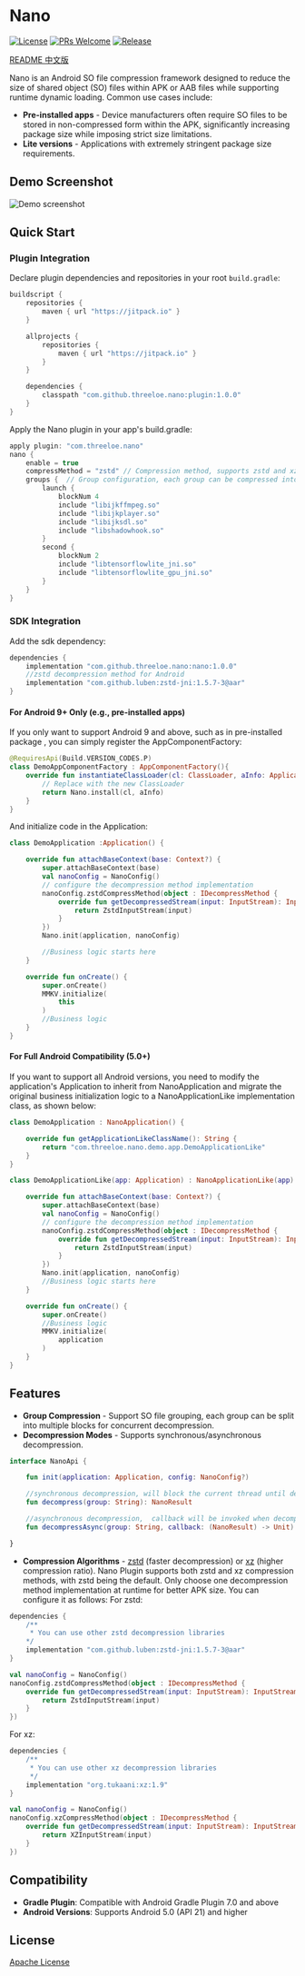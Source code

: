 # Nano
[![License](https://img.shields.io/badge/License-Apache%202.0-blue.svg)](https://www.apache.org/licenses/LICENSE-2.0) [![PRs Welcome](https://img.shields.io/badge/PRs-welcome-brightgreen.svg)](https://github.com/threeloe/nano/pulls) [![Release](https://jitpack.io/v/threeloe/nano.svg)](https://jitpack.io/#threeloe/nano)

[README 中文版](./README.zh-CN.md)

Nano is an Android SO file compression framework designed to reduce the size of shared object (SO) files within APK or AAB files while supporting runtime dynamic loading. Common use cases include:
* **Pre-installed apps** - Device manufacturers often require SO files to be stored in non-compressed form within the APK, significantly increasing package size while imposing strict size limitations.
* **Lite versions** - Applications with extremely stringent package size requirements.

## Demo Screenshot
![Demo screenshot](./assets/images/demo_apk.png)

## Quick Start
### Plugin Integration
Declare plugin dependencies and repositories in your root `build.gradle`:
```groovy
buildscript {
    repositories {
        maven { url "https://jitpack.io" }
    }

    allprojects {
        repositories {
            maven { url "https://jitpack.io" }
        }
    }

    dependencies {
        classpath "com.github.threeloe.nano:plugin:1.0.0"
    }
}
```
Apply the Nano plugin in your app's build.gradle:
```groovy
apply plugin: "com.threeloe.nano"
nano {
    enable = true
    compressMethod = "zstd" // Compression method, supports zstd and xz
    groups {  // Group configuration, each group can be compressed into multiple file blocks
        launch {
            blockNum 4  
            include "libijkffmpeg.so"
            include "libijkplayer.so"
            include "libijksdl.so"
            include "libshadowhook.so"
        }
        second {
            blockNum 2
            include "libtensorflowlite_jni.so"
            include "libtensorflowlite_gpu_jni.so"
        }
    }
}
```
### SDK Integration
Add the sdk dependency:
```groovy
dependencies {
    implementation "com.github.threeloe.nano:nano:1.0.0"
    //zstd decompression method for Android
    implementation "com.github.luben:zstd-jni:1.5.7-3@aar"
}
```
#### For Android 9+ Only (e.g., pre-installed apps)
If you only want to support Android 9 and above, such as in pre-installed package , you can simply register the AppComponentFactory:
```kotlin
@RequiresApi(Build.VERSION_CODES.P)
class DemoAppComponentFactory : AppComponentFactory(){
    override fun instantiateClassLoader(cl: ClassLoader, aInfo: ApplicationInfo): ClassLoader {
        // Replace with the new ClassLoader
        return Nano.install(cl, aInfo)
    }
}
```
And initialize code in the Application:
``` kotlin
class DemoApplication :Application() {

    override fun attachBaseContext(base: Context?) {
        super.attachBaseContext(base)
        val nanoConfig = NanoConfig()
        // configure the decompression method implementation
        nanoConfig.zstdCompressMethod(object : IDecompressMethod {
            override fun getDecompressedStream(input: InputStream): InputStream {
                return ZstdInputStream(input)
            }
        })
        Nano.init(application, nanoConfig)

        //Business logic starts here
    }

    override fun onCreate() {
        super.onCreate()
        MMKV.initialize(
            this
        )
        //Business logic
    }
}
```
#### For Full Android Compatibility (5.0+)
If you want to support all Android versions, you need to modify the application's Application to inherit from NanoApplication and migrate the original business initialization logic to a NanoApplicationLike implementation class, as shown below: 
``` kotlin
class DemoApplication : NanoApplication() {

    override fun getApplicationLikeClassName(): String {
        return "com.threeloe.nano.demo.app.DemoApplicationLike"
    } 
}

class DemoApplicationLike(app: Application) : NanoApplicationLike(app) {

    override fun attachBaseContext(base: Context?) {
        super.attachBaseContext(base)
        val nanoConfig = NanoConfig()
        // configure the decompression method implementation
        nanoConfig.zstdCompressMethod(object : IDecompressMethod {
            override fun getDecompressedStream(input: InputStream): InputStream {
                return ZstdInputStream(input)
            }
        })
        Nano.init(application, nanoConfig)
        //Business logic starts here
    }

    override fun onCreate() {
        super.onCreate()
        //Business logic 
        MMKV.initialize(
            application
        )
    }
}
```

## Features
* **Group Compression** - Support SO file grouping, each group can be split into multiple blocks for concurrent decompression.
* **Decompression Modes** - Supports synchronous/asynchronous decompression.
```kotlin
interface NanoApi {

    fun init(application: Application, config: NanoConfig?)

    //synchronous decompression, will block the current thread until decompression is complete
    fun decompress(group: String): NanoResult

    //asynchronous decompression,  callback will be invoked when decompression is complete
    fun decompressAsync(group: String, callback: (NanoResult) -> Unit)

}
```
* **Compression Algorithms** - [zstd](https://github.com/facebook/zstd) (faster decompression) or [xz](https://github.com/tukaani-project/xz) (higher compression ratio).
Nano Plugin supports both zstd and xz compression methods, with zstd being the default.
Only choose one decompression method implementation at runtime for better APK size. You can configure it as follows:
For zstd:
```groovy
dependencies {
    /**
     * You can use other zstd decompression libraries
    */ 
    implementation "com.github.luben:zstd-jni:1.5.7-3@aar"
}
```
```kotlin
val nanoConfig = NanoConfig()
nanoConfig.zstdCompressMethod(object : IDecompressMethod {
    override fun getDecompressedStream(input: InputStream): InputStream {
        return ZstdInputStream(input)
    }
})
```
For xz:
```groovy
dependencies {
    /**
     * You can use other xz decompression libraries
     */
    implementation "org.tukaani:xz:1.9"
}
```
```kotlin 
val nanoConfig = NanoConfig()
nanoConfig.xzCompressMethod(object : IDecompressMethod {
    override fun getDecompressedStream(input: InputStream): InputStream {
        return XZInputStream(input)
    }
})
```

## Compatibility
* **Gradle Plugin**: Compatible with Android Gradle Plugin 7.0 and above
* **Android Versions**: Supports Android 5.0 (API 21) and higher

## License
[Apache License](./LICENSE)
